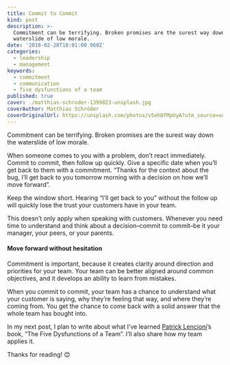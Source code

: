 ```yaml
---
title: Commit to Commit
kind: post
description: >-
  Commitment can be terrifying. Broken promises are the surest way down the
  waterslide of low morale.
date: '2018-02-28T18:01:00.960Z'
categories:
  - leadership
  - management
keywords:
  - commitment
  - communication
  - five dysfunctions of a team
published: true
cover: ./matthias-schroder-1399823-unsplash.jpg
coverAuthor: Matthias Schröder
coverOriginalUrl: https://unsplash.com/photos/v5ehDfMpUyA?utm_source=unsplash&utm_medium=referral&utm_content=creditCopyText
---
```


Commitment can be terrifying. Broken promises are the surest way down the waterslide of low morale.

When someone comes to you with a problem, don’t react immediately. Commit to commit, then follow up quickly. Give a specific date when you’ll get back to them with a commitment. “Thanks for the context about the bug, I’ll get back to you tomorrow morning with a decision on how we’ll move forward”.

Keep the window short. Hearing “I’ll get back to you” without the follow up will quickly lose the trust your customers have in your team.

This doesn’t only apply when speaking with customers. Whenever you need time to understand and think about a decision–commit to commit–be it your manager, your peers, or your parents.

#### Move forward without hesitation

Commitment is important, because it creates clarity around direction and priorities for your team. Your team can be better aligned around common objectives, and it develops an ability to learn from mistakes.

When you commit to commit, your team has a chance to understand what your customer is saying, why they’re feeling that way, and where they’re coming from. You get the chance to come back with a solid answer that the whole team has bought into.

In my next post, I plan to write about what I’ve learned [Patrick Lencioni](https://twitter.com/patricklencioni)’s book, “The Five Dysfunctions of a Team”. I’ll also share how my team applies it.

Thanks for reading! 😊